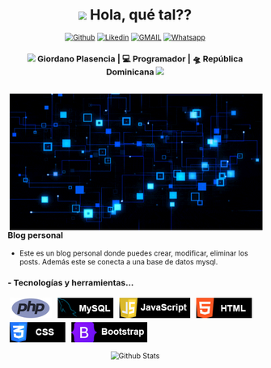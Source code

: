 <div align="center">
   <h1><img src="https://media.giphy.com/media/hvRJCLFzcasrR4ia7z/giphy.gif" width="25px"> Hola, qué tal??</h1>
</div>

<p align='center'>
   <a href="https://github.com/giordanoplas" target="_blank"><img alt="Github" src="https://img.shields.io/badge/GitHub-%2312100E.svg?&style=for-the-badge&logo=Github&logoColor=white" /></a> <a href="https://www.linkedin.com/in/giordano-plasencia-10040820/" target="_blank"><img alt="Likedin" src="https://img.shields.io/badge/Likedin-%2312100E.svg?&style=for-the-badge&logo=likedin&logoColor=white" /></a> <a href="mailto:gfidel05@gmail.com" target="_blank"><img alt="GMAIL" src="https://img.shields.io/badge/gmail-%231DA1F2.svg?&style=for-the-badge&logo=gmail&logoColor=white" /></a> <a href="https://wa.me/18297135750" target="_blank"><img alt="Whatsapp" src="https://img.shields.io/badge/whatsapp-%2729a4.svg?&style=for-the-badge&logo=whatsapp&logoColor=white" /></a>
</p>

<div align="center">
<h3><img src="https://media.giphy.com/media/WUlplcMpOCEmTGBtBW/giphy.gif" width="30"> Giordano Plasencia | 💻 Programador | 🛸  República Dominicana <img src="https://media.giphy.com/media/WUlplcMpOCEmTGBtBW/giphy.gif" width="30"></h3>
</div>
 
 
<br />
<img align="right" height="270px" width="500px" alt="GIF" src="https://raw.githubusercontent.com/giordanoplas/giordanoplas/main/techanimation4.gif" />
<p align="center">
  <h3>Blog personal</h3>
</p>

 - Este es un blog personal donde puedes crear, modificar, eliminar los posts. Además este se conecta a una base de datos mysql.

### - Tecnologías y herramientas...

<p>
  <img src="https://raw.githubusercontent.com/giordanoplas/giordanoplas/main/php.jpg" alt="php" style="vertical-align:top; margin:4px">
  <img src="https://raw.githubusercontent.com/giordanoplas/giordanoplas/main/mysql.jpg" alt="mysql" style="vertical-align:top; margin:4px">    
  <img src="https://raw.githubusercontent.com/giordanoplas/giordanoplas/main/javascript.jpg" alt="javascript" style="vertical-align:top; margin:4px">
  <img src="https://raw.githubusercontent.com/giordanoplas/giordanoplas/main/html.jpg" alt="html" style="vertical-align:top; margin:4px">
  <img src="https://raw.githubusercontent.com/giordanoplas/giordanoplas/main/css.jpg" alt="css" style="vertical-align:top; margin:4px">
  <img src="https://raw.githubusercontent.com/giordanoplas/giordanoplas/main/bootstrap.jpg" alt="bootstrap" style="vertical-align:top; margin:4px">
</p>

<p align="center">
        <img src="https://raw.githubusercontent.com/bornmay/bornmay/Update/svg/Bottom.svg" alt="Github Stats" />
</p>
